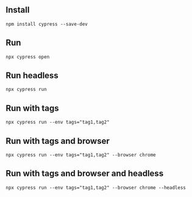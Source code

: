 ## Install
    npm install cypress --save-dev

## Run
    npx cypress open

## Run headless
    npx cypress run

## Run with tags
    npx cypress run --env tags="tag1,tag2"

## Run with tags and browser
    npx cypress run --env tags="tag1,tag2" --browser chrome

## Run with tags and browser and headless
    npx cypress run --env tags="tag1,tag2" --browser chrome --headless
